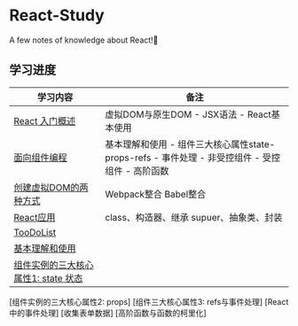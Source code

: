 # React-Study
A few notes of knowledge about React!🥳

## 学习进度

学习内容  | 备注
-----  | ---
[React 入门概述](https://github.com/Trumen1219/React-Study/tree/1-Introduction-to-React/README.md) |	虚拟DOM与原生DOM - JSX语法 - React基本使用	
[面向组件编程](https://github.com/Trumen1219/React-Study/tree/2-Component-oriented-programming/README.md)	| 基本理解和使用 - 组件三大核心属性state-props-refs - 事件处理 - 非受控组件 - 受控组件 - 高阶函数
[创建虚拟DOM的两种方式](https://github.com/Trumen1219/React-Study/tree/3-Virtual-DOM/README.md) | Webpack整合 Babel整合
[React应用](https://github.com/Trumen1219/React-Study/tree/4-React-apply/README.md) | class、构造器、继承 supuer、抽象类、封装
[TooDoList](https://github.com/Trumen1219/React-Study/tree/5-ToDoList/README.md)	| 
[基本理解和使用](https://github.com/Trumen1219/React-Study/tree/2-Component-oriented-programming/README.md)	| 
[组件实例的三大核心属性1: state 状态](https://github.com/Trumen1219/React-Study/tree/2-Component-oriented-programming/README.md) | 
[组件实例的三大核心属性2: props]
[组件三大核心属性3: refs与事件处理]
[React中的事件处理]
[收集表单数据]
[高阶函数与函数的柯里化]

